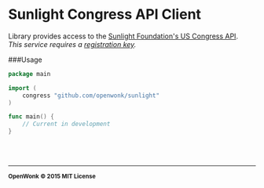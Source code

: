 Sunlight Congress API Client
===================

Library provides access to the [Sunlight Foundation's US Congress API](https://sunlightlabs.github.io/congress).  
*This service requires a [registration key](http://sunlightfoundation.com/api/accounts/register).*

###Usage
```go
package main

import (
	congress "github.com/openwonk/sunlight"
)

func main() {
	// Current in development
}
```
<br>
<br>

<hr>
<small>
<strong>OpenWonk &copy; 2015 MIT License</strong>
</small>

